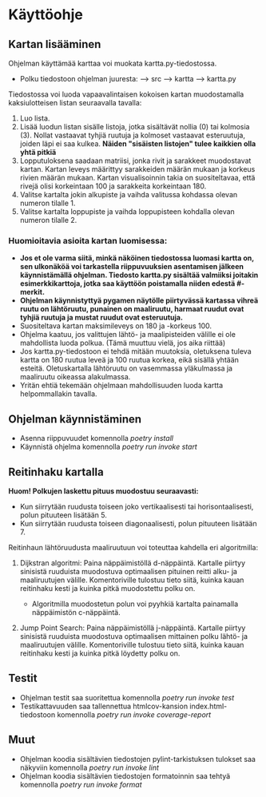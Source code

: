 # Käyttöohje


## Kartan lisääminen

Ohjelman käyttämää karttaa voi muokata kartta.py-tiedostossa.
- Polku tiedostoon ohjelman juuresta: --> src --> kartta --> kartta.py

Tiedostossa voi luoda vapaavalintaisen kokoisen kartan muodostamalla kaksiulotteisen listan seuraavalla tavalla:
1. Luo lista.
2. Lisää luodun listan sisälle listoja, jotka sisältävät nollia (0) tai kolmosia (3). Nollat vastaavat tyhjiä ruutuja ja kolmoset vastaavat esteruutuja, joiden läpi ei saa kulkea. **Näiden "sisäisten listojen" tulee kaikkien olla yhtä pitkiä**
3. Lopputuloksena saadaan matriisi, jonka rivit ja sarakkeet muodostavat kartan. Kartan leveys määrittyy sarakkeiden määrän mukaan ja korkeus rivien määrän mukaan. Kartan visualisoinnin takia on suositeltavaa, että rivejä olisi korkeintaan 100 ja sarakkeita korkeintaan 180.
4. Valitse kartalta jokin alkupiste ja vaihda valitussa kohdassa olevan numeron tilalle 1.
5. Valitse kartalta loppupiste ja vaihda loppupisteen kohdalla olevan numeron tilalle 2.


### Huomioitavia asioita kartan luomisessa:

- **Jos et ole varma siitä, minkä näköinen tiedostossa luomasi kartta on, sen ulkonäköä voi tarkastella riippuvuuksien asentamisen jälkeen käynnistämällä ohjelman. Tiedosto kartta.py sisältää valmiiksi joitakin esimerkkikarttoja, jotka saa käyttöön poistamalla niiden edestä #-merkit.**
- **Ohjelman käynnistyttyä pygamen näytölle piirtyvässä kartassa vihreä ruutu on lähtöruutu, punainen on maaliruutu, harmaat ruudut ovat tyhjiä ruutuja ja mustat ruudut ovat esteruutuja.**
- Suositeltava kartan maksimileveys on 180 ja -korkeus 100.
- Ohjelma kaatuu, jos valittujen lähtö- ja maalipisteiden välille ei ole mahdollista luoda polkua. (Tämä muuttuu vielä, jos aika riittää)
- Jos kartta.py-tiedostoon ei tehdä mitään muutoksia, oletuksena tuleva kartta on 180 ruutua leveä ja 100 ruutua korkea, eikä sisällä yhtään esteitä. Oletuskartalla lähtöruutu on vasemmassa yläkulmassa ja maaliruutu oikeassa alakulmassa.
- Yritän ehtiä tekemään ohjelmaan mahdollisuuden luoda kartta helpommallakin tavalla.


## Ohjelman käynnistäminen

- Asenna riippuvuudet komennolla *poetry install*
- Käynnistä ohjelma komennolla *poetry run invoke start*


## Reitinhaku kartalla

**Huom! Polkujen laskettu pituus muodostuu seuraavasti:**
- Kun siirrytään ruudusta toiseen joko vertikaalisesti tai horisontaalisesti, polun pituuteen lisätään 5.
- Kun siirrytään ruudusta toiseen diagonaalisesti, polun pituuteen lisätään 7.

Reitinhaun lähtöruudusta maaliruutuun voi toteuttaa kahdella eri algoritmilla: 

1. Dijkstran algoritmi: Paina näppäimistöllä d-näppäintä. Kartalle piirtyy sinisistä ruuduista muodostuva optimaalisen pituinen reitti alku- ja maaliruutujen välille. Komentoriville tulostuu tieto siitä, kuinka kauan reitinhaku kesti ja kuinka pitkä muodostettu polku on. 

	- Algoritmilla muodostetun polun voi pyyhkiä kartalta painamalla näppäimistön c-näppäintä.

2. Jump Point Search: Paina näppäimistöllä j-näppäintä. Kartalle piirtyy sinisistä ruuduista muodostuva optimaalisen mittainen polku lähtö- ja maaliruutujen välille. Komentoriville tulostuu tieto siitä, kuinka kauan reitinhaku kesti ja kuinka pitkä löydetty polku on.


## Testit

- Ohjelman testit saa suoritettua komennolla *poetry run invoke test*
- Testikattavuuden saa tallennettua htmlcov-kansion index.html-tiedostoon komennolla *poetry run invoke coverage-report*


## Muut

- Ohjelman koodia sisältävien tiedostojen pylint-tarkistuksen tulokset saa näkyviin komennolla *poetry run invoke lint*
- Ohjelman koodia sisältävien tiedostojen formatoinnin saa tehtyä komennolla *poetry run invoke format*

